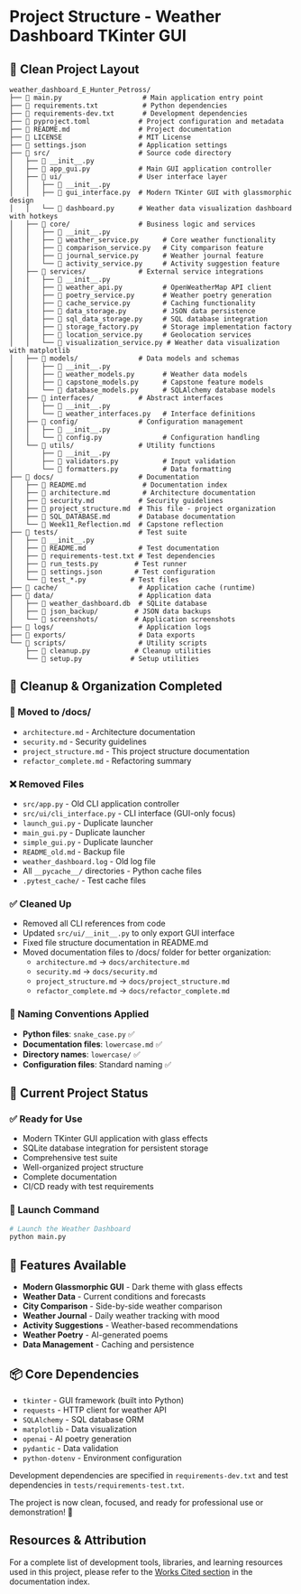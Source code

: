 # Project Structure - Weather Dashboard TKinter GUI

## 📁 Clean Project Layout

```text
weather_dashboard_E_Hunter_Petross/
├── 📄 main.py                    # Main application entry point
├── 📄 requirements.txt           # Python dependencies
├── 📄 requirements-dev.txt       # Development dependencies
├── 📄 pyproject.toml            # Project configuration and metadata
├── 📄 README.md                 # Project documentation
├── 📄 LICENSE                   # MIT License
├── 📄 settings.json             # Application settings
├── 📁 src/                      # Source code directory
│   ├── 📄 __init__.py
│   ├── 📄 app_gui.py            # Main GUI application controller
│   ├── 📁 ui/                   # User interface layer
│   │   ├── 📄 __init__.py
│   │   ├── 📄 gui_interface.py  # Modern TKinter GUI with glassmorphic design
│   │   └── 📄 dashboard.py      # Weather data visualization dashboard with hotkeys
│   ├── 📁 core/                 # Business logic and services
│   │   ├── 📄 __init__.py
│   │   ├── 📄 weather_service.py      # Core weather functionality
│   │   ├── 📄 comparison_service.py   # City comparison feature
│   │   ├── 📄 journal_service.py      # Weather journal feature
│   │   └── 📄 activity_service.py     # Activity suggestion feature
│   ├── 📁 services/             # External service integrations
│   │   ├── 📄 __init__.py
│   │   ├── 📄 weather_api.py          # OpenWeatherMap API client
│   │   ├── 📄 poetry_service.py       # Weather poetry generation
│   │   ├── 📄 cache_service.py        # Caching functionality
│   │   ├── 📄 data_storage.py         # JSON data persistence
│   │   ├── 📄 sql_data_storage.py     # SQL database integration
│   │   ├── 📄 storage_factory.py      # Storage implementation factory
│   │   ├── 📄 location_service.py     # Geolocation services
│   │   └── 📄 visualization_service.py # Weather data visualization with matplotlib
│   ├── 📁 models/               # Data models and schemas
│   │   ├── 📄 __init__.py
│   │   ├── 📄 weather_models.py       # Weather data models
│   │   ├── 📄 capstone_models.py      # Capstone feature models
│   │   └── 📄 database_models.py      # SQLAlchemy database models
│   ├── 📁 interfaces/           # Abstract interfaces
│   │   ├── 📄 __init__.py
│   │   └── 📄 weather_interfaces.py   # Interface definitions
│   ├── 📁 config/               # Configuration management
│   │   ├── 📄 __init__.py
│   │   └── 📄 config.py               # Configuration handling
│   └── 📁 utils/                # Utility functions
│       ├── 📄 __init__.py
│       ├── 📄 validators.py           # Input validation
│       └── 📄 formatters.py           # Data formatting
├── 📁 docs/                     # Documentation
│   ├── 📄 README.md              # Documentation index
│   ├── 📄 architecture.md        # Architecture documentation
│   ├── 📄 security.md           # Security guidelines
│   ├── 📄 project_structure.md  # This file - project organization
│   ├── 📄 SQL_DATABASE.md       # Database documentation
│   └── 📄 Week11_Reflection.md  # Capstone reflection
├── 📁 tests/                    # Test suite
│   ├── 📄 __init__.py
│   ├── 📄 README.md             # Test documentation
│   ├── 📄 requirements-test.txt # Test dependencies
│   ├── 📄 run_tests.py         # Test runner
│   ├── 📄 settings.json        # Test configuration
│   └── 📄 test_*.py           # Test files
├── 📁 cache/                    # Application cache (runtime)
├── 📁 data/                     # Application data
│   ├── 📄 weather_dashboard.db  # SQLite database
│   ├── 📁 json_backup/         # JSON data backups
│   └── 📁 screenshots/         # Application screenshots
├── 📁 logs/                     # Application logs
├── 📁 exports/                  # Data exports
└── 📁 scripts/                  # Utility scripts
    ├── 📄 cleanup.py           # Cleanup utilities
    └── 📄 setup.py            # Setup utilities
```

## 🧹 Cleanup & Organization Completed

### 📁 Moved to /docs/

- `architecture.md` - Architecture documentation
- `security.md` - Security guidelines
- `project_structure.md` - This project structure documentation
- `refactor_complete.md` - Refactoring summary

### ❌ Removed Files

- `src/app.py` - Old CLI application controller
- `src/ui/cli_interface.py` - CLI interface (GUI-only focus)
- `launch_gui.py` - Duplicate launcher
- `main_gui.py` - Duplicate launcher
- `simple_gui.py` - Duplicate launcher
- `README_old.md` - Backup file
- `weather_dashboard.log` - Old log file
- All `__pycache__/` directories - Python cache files
- `.pytest_cache/` - Test cache files

### ✅ Cleaned Up

- Removed all CLI references from code
- Updated `src/ui/__init__.py` to only export GUI interface
- Fixed file structure documentation in README.md
- Moved documentation files to /docs/ folder for better organization:
  - `architecture.md` → `docs/architecture.md`
  - `security.md` → `docs/security.md`
  - `project_structure.md` → `docs/project_structure.md`
  - `refactor_complete.md` → `docs/refactor_complete.md`

### 📏 Naming Conventions Applied

- **Python files**: `snake_case.py` ✅
- **Documentation files**: `lowercase.md` ✅
- **Directory names**: `lowercase/` ✅
- **Configuration files**: Standard naming ✅

## 🎯 Current Project Status

### ✅ Ready for Use

- Modern TKinter GUI application with glass effects
- SQLite database integration for persistent storage
- Comprehensive test suite
- Well-organized project structure
- Complete documentation
- CI/CD ready with test requirements

### 🚀 Launch Command

```bash
# Launch the Weather Dashboard
python main.py
```

## 🌟 Features Available

- **Modern Glassmorphic GUI** - Dark theme with glass effects
- **Weather Data** - Current conditions and forecasts
- **City Comparison** - Side-by-side weather comparison
- **Weather Journal** - Daily weather tracking with mood
- **Activity Suggestions** - Weather-based recommendations
- **Weather Poetry** - AI-generated poems
- **Data Management** - Caching and persistence

## 📦 Core Dependencies

- `tkinter` - GUI framework (built into Python)
- `requests` - HTTP client for weather API
- `SQLAlchemy` - SQL database ORM
- `matplotlib` - Data visualization
- `openai` - AI poetry generation
- `pydantic` - Data validation
- `python-dotenv` - Environment configuration

Development dependencies are specified in `requirements-dev.txt` and test dependencies in `tests/requirements-test.txt`.

The project is now clean, focused, and ready for professional use or demonstration! 🎉

## Resources & Attribution

For a complete list of development tools, libraries, and learning resources used in this project, please refer to the [Works Cited section](README.md#works-cited) in the documentation index.
